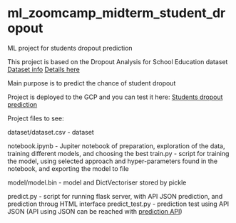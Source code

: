 # ml_zoomcamp_midterm_student_dropout
ML project for students dropout prediction

This project is based on the Dropout Analysis for School Education dataset
[Dataset info](https://www.kaggle.com/code/jeevabharathis/student-dropout-analysis-for-school-education)
[Details here](https://www.mdpi.com/2306-5729/7/11/146)

Main purpose is to predict the chance of student dropout


Project is deployed to the GCP and you can test it here:
[Students dropout prediction](https://dropout-predict-2avfrxfgrq-uc.a.run.app/)


Project files to see:

dataset/dataset.csv - dataset

notebook.ipynb - Jupiter notebook of preparation, exploration of the data, training different models, and choosing the best
train.py - script for training the model, using selected approach and hyper-parameters found in the notebook, and exporting the model to file

model/model.bin - model and DictVectoriser stored by pickle

predict.py - script for running flask server, with API JSON prediction, and prediction throug HTML interface
predict_test.py - prediction test using API JSON
(API using JSON can be reached with [prediction API](https://dropout-predict-2avfrxfgrq-uc.a.run.app/predict))

